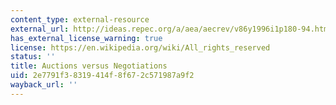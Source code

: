 ```yaml
---
content_type: external-resource
external_url: http://ideas.repec.org/a/aea/aecrev/v86y1996i1p180-94.html
has_external_license_warning: true
license: https://en.wikipedia.org/wiki/All_rights_reserved
status: ''
title: Auctions versus Negotiations
uid: 2e7791f3-8319-414f-8f67-2c571987a9f2
wayback_url: ''
---
```

